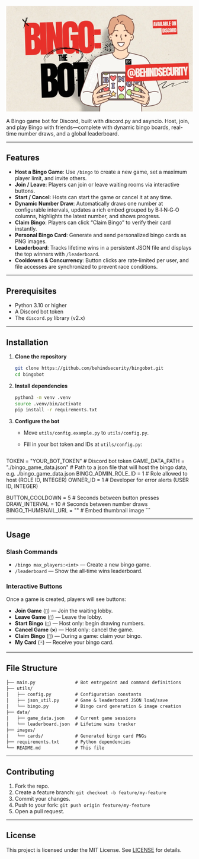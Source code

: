![Bingo The Bot](./images/bingo-the-bot.webp)

A Bingo game bot for Discord, built with discord.py and asyncio. Host, join, and play Bingo with friends—complete with dynamic bingo boards, real-time number draws, and a global leaderboard.

---

## Features

* **Host a Bingo Game**: Use `/bingo` to create a new game, set a maximum player limit, and invite others.
* **Join / Leave**: Players can join or leave waiting rooms via interactive buttons.
* **Start / Cancel**: Hosts can start the game or cancel it at any time.
* **Dynamic Number Draw**: Automatically draws one number at configurable intervals, updates a rich embed grouped by B‑I‑N‑G‑O columns, highlights the latest number, and shows progress.
* **Claim Bingo**: Players can click “Claim Bingo” to verify their card instantly.
* **Personal Bingo Card**: Generate and send personalized bingo cards as PNG images.
* **Leaderboard**: Tracks lifetime wins in a persistent JSON file and displays the top winners with `/leaderboard`.
* **Cooldowns & Concurrency**: Button clicks are rate‑limited per user, and file accesses are synchronized to prevent race conditions.

---

## Prerequisites

* Python 3.10 or higher
* A Discord bot token
* The `discord.py` library (v2.x)

---

## Installation

1. **Clone the repository**

   ```bash
   git clone https://github.com/behindsecurity/bingobot.git
   cd bingobot
   ```

2. **Install dependencies**

   ```bash
   python3 -m venv .venv
   source .venv/bin/activate
   pip install -r requirements.txt
   ```

3. **Configure the bot**

   * Move `utils/config.example.py` to `utils/config.py`.
   * Fill in your bot token and IDs at `utils/config.py`:

     ```python
TOKEN = "YOUR_BOT_TOKEN"  # Discord bot token
GAME_DATA_PATH = "./bingo_game_data.json"  # Path to a json file that will host the bingo data, e.g. ./bingo_game_data.json
BINGO_ADMIN_ROLE_ID = 1  # Role allowed to host (ROLE ID, INTEGER)
OWNER_ID = 1  # Developer for error alerts (USER ID, INTEGER)

BUTTON_COOLDOWN = 5  # Seconds between button presses
DRAW_INTERVAL = 10  # Seconds between number draws
BINGO_THUMBNAIL_URL = ""  # Embed thumbnail image
     ```

---

## Usage

### Slash Commands

* `/bingo max_players:<int>` — Create a new bingo game.
* `/leaderboard` — Show the all‑time wins leaderboard.

### Interactive Buttons

Once a game is created, players will see buttons:

* **Join Game** (`👥`) — Join the waiting lobby.
* **Leave Game** (`🚪`) — Leave the lobby.
* **Start Bingo** (`🚀`) — Host only: begin drawing numbers.
* **Cancel Game** (`❌`) — Host only: cancel the game.
* **Claim Bingo** (`🎉`) — During a game: claim your bingo.
* **My Card** (`🃏`) — Receive your bingo card.

---

## File Structure

```
├── main.py               # Bot entrypoint and command definitions
├── utils/
│   ├── config.py         # Configuration constants
│   ├── json_util.py      # Game & leaderboard JSON load/save
│   └── bingo.py          # Bingo card generation & image creation
├── data/
│   ├── game_data.json    # Current game sessions
│   └── leaderboard.json  # Lifetime wins tracker
├── images/
│   └── cards/            # Generated bingo card PNGs
├── requirements.txt      # Python dependencies
└── README.md             # This file
```

---

## Contributing

1. Fork the repo.
2. Create a feature branch: `git checkout -b feature/my-feature`
3. Commit your changes.
4. Push to your fork: `git push origin feature/my-feature`
5. Open a pull request.

---

## License

This project is licensed under the MIT License. See [LICENSE](LICENSE) for details.
